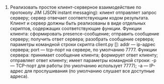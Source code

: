 1. Реализовать простое клиент-серверное взаимодействие по протоколу JIM (JSON instant messaging):
клиент отправляет запрос серверу;
сервер отвечает соответствующим кодом результата. Клиент и сервер должны быть реализованы в виде 
отдельных скриптов, содержащих соответствующие функции. Функции клиента: сформировать presence-сообщение; 
отправить сообщение серверу; получить ответ сервера; разобрать сообщение сервера; параметры командной строки
скрипта client.py <addr> [<port>]: addr — ip-адрес сервера; port — tcp-порт на сервере, по умолчанию 7777. 
Функции сервера: принимает сообщение клиента; формирует ответ клиенту; отправляет ответ клиенту; 
имеет параметры командной строки: -p <port> — TCP-порт для работы (по умолчанию использует 7777);
-a <addr> — IP-адрес для прослушивания (по умолчанию слушает все доступные адреса).